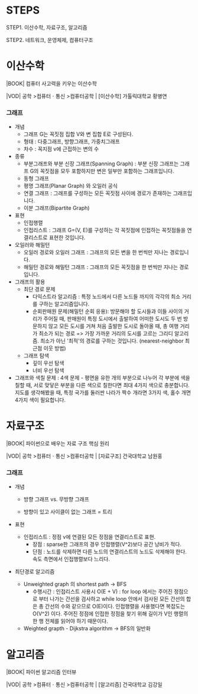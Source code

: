 # STEPS

STEP1. 이산수학, 자료구조, 알고리즘

STEP2. 네트워크, 운영체제, 컴퓨터구조



# 이산수학

|BOOK| 컴퓨터 사고력을 키우는 이산수학

|VOD| 공학 >컴퓨터ㆍ통신 >컴퓨터공학 | [이산수학] 가톨릭대학교 황병연



### 그래프

- 개념 
  - 그래프 G는 꼭짓점 집합 V와 변 집합 E로 구성된다.
  - 형태 : 다중그래프, 방향그래프, 가중치그래프
  - 차수 : 꼭지점 v에 근접하는 변의 수
- 종류
  - 부분그래프와 부분 신장 그래프(Spanning Graph) : 부분 신장 그래프는 그래프 G의 꼭짓점을 모두 포함하지만 변은 일부만 포함하는 그래프입니다.
  - 동형 그래프
  - 평명 그래프(Planar Graph) 와 오일러 공식
  - 연결 그래프 : 그래프를 구성하는 모든 꼭짓점 사이에 경로가 존재하는 그래프입니다.
  - 이분 그래프(Bipartite Graph) 
- 표현
  - 인접행렬
  - 인접리스트 : 그래프 G=(V, E)를 구성하는 각 꼭짓점에 인접하는 꼭짓점들을 연결리스트로 표현한 것입니다.
- 오일러와 해밀턴
  - 오일러 경로와 오일러 그래프 : 그래프의 모든 변을 한 번씩만 지나는 경로입니다.
  - 해밀턴 경로와 해밀턴 그래프 : 그래프의 모든 꼭짓점을 한 번씩만 지나는 경로입니다. 
- 그래프의 활용
  - 최단 경로 문제
    - 다익스트라 알고리즘 : 특정 노드에서 다른 노드들 까지의 각각의 최소 거리를 구하는 알고리즘입니다.
    - 순회판매원 문제(해밀턴 순회 응용): 방문해야 할 도시들과 이들 사이의 거리가 주어질 때, 판매원이 특정 도시에서 출발하여 어떠한 도시도 두 번 방문하지 않고 모든 도시를 거쳐 처음 출발한 도시로 돌아올 때, 총 여행 거리가 최소가 되는 경로 => 가장 가까운 거리의 도시를 고르는 그리디 알고리즘. 최소가 아닌 '최적'의 경로를 구하는 것입니다. (nearest-neighbor 최근점 이웃 방법)
  - 그래프 탐색
    - 깊이 우선 탐색
    - 너비 우선 탐색
- 그래프와 색칠 문제 : 4색 문제 - 평면을 유한 개의 부분으로 나누어 각 부분에 색을 칠할 때, 서로 맞닿은 부분을 다른 색으로 칠한다면 최대 4가지 색으로 충분합니다. 지도를 생각해봤을 때, 특정 국가를 둘러싼 나라가 짝수 개라면 3가지 색, 홀수 개면 4가지 색이 필요합니다.



# 자료구조

|BOOK| 파이썬으로 배우는 자료 구조 핵심 원리

|VOD| 공학 >컴퓨터ㆍ통신 >컴퓨터공학 | [자료구조] 건국대학교 남원홍



### 그래프

- 개념

  - 방향 그래프 vs. 무방향 그래프

  - 방향이 있고 사이클이 없는 그래프 = 트리

- 표현

  - 인접리스트 : 정점 v에 연결된 모든 정점을 연결리스트로 표현.
    - 장점 : sparse한 그래프의 경우 인접행렬(V^2)보다 공간 낭비가 적다.
    - 단점 : 노드를 삭제하면 다른 노드의 연결리스트의 노드도 삭제해야 한다. 속도 측면에서 인접행렬보다 느리다.

- 최단경로 알고리즘

  - Unweighted graph 의 shortest path -> BFS
    - 수행시간 : 인접리스트 사용시 O(E + V) : for loop 에서는 주어진 정점으로 부터 나가는 간선을 검사하고  while loop 안에서 검사된 모든 간선의 합은 총 간선의 수와 같으므로 O(E)이다. 인접행렬을 사용했다면 복잡도는 O(V^2) 이다. 주어진 정점에 인접한 정점을 찾기 위해 길이가 V인 행렬의 한 행 전체를 읽어야 하기 때문이다.
  - Weighted grapth - Dijkstra algorithm -> BFS의 일반화

  

# 알고리즘

|BOOK| 파이썬 알고리즘 인터뷰 

|VOD| 공학 >컴퓨터ㆍ통신 >컴퓨터공학 | [알고리즘] 건국대학교 김강일

